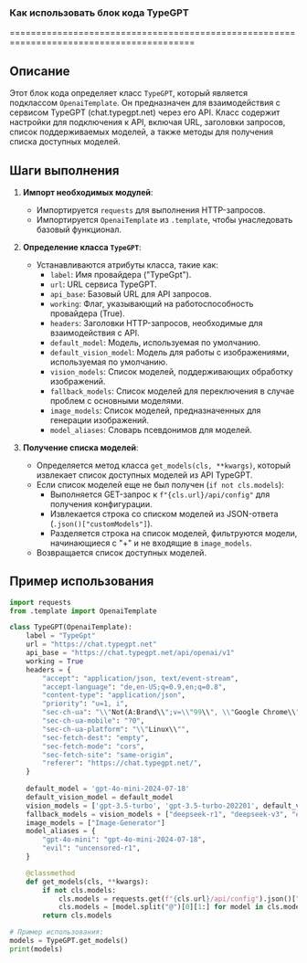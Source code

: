 ### **Как использовать блок кода TypeGPT**
=========================================================================================

Описание
-------------------------
Этот блок кода определяет класс `TypeGPT`, который является подклассом `OpenaiTemplate`. Он предназначен для взаимодействия с сервисом TypeGPT (chat.typegpt.net) через его API. Класс содержит настройки для подключения к API, включая URL, заголовки запросов, список поддерживаемых моделей, а также методы для получения списка доступных моделей.

Шаги выполнения
-------------------------
1. **Импорт необходимых модулей**:
   - Импортируется `requests` для выполнения HTTP-запросов.
   - Импортируется `OpenaiTemplate` из `.template`, чтобы унаследовать базовый функционал.

2. **Определение класса `TypeGPT`**:
   - Устанавливаются атрибуты класса, такие как:
     - `label`: Имя провайдера ("TypeGpt").
     - `url`: URL сервиса TypeGPT.
     - `api_base`: Базовый URL для API запросов.
     - `working`: Флаг, указывающий на работоспособность провайдера (True).
     - `headers`: Заголовки HTTP-запросов, необходимые для взаимодействия с API.
     - `default_model`: Модель, используемая по умолчанию.
     - `default_vision_model`: Модель для работы с изображениями, используемая по умолчанию.
     - `vision_models`: Список моделей, поддерживающих обработку изображений.
     - `fallback_models`: Список моделей для переключения в случае проблем с основными моделями.
     - `image_models`: Список моделей, предназначенных для генерации изображений.
     - `model_aliases`: Словарь псевдонимов для моделей.

3. **Получение списка моделей**:
   - Определяется метод класса `get_models(cls, **kwargs)`, который извлекает список доступных моделей из API TypeGPT.
   - Если список моделей еще не был получен (`if not cls.models`):
     - Выполняется GET-запрос к `f"{cls.url}/api/config"` для получения конфигурации.
     - Извлекается строка со списком моделей из JSON-ответа (`.json()["customModels"]`).
     - Разделяется строка на список моделей, фильтруются модели, начинающиеся с "+" и не входящие в `image_models`.
   - Возвращается список доступных моделей.

Пример использования
-------------------------

```python
import requests
from .template import OpenaiTemplate

class TypeGPT(OpenaiTemplate):
    label = "TypeGpt"
    url = "https://chat.typegpt.net"
    api_base = "https://chat.typegpt.net/api/openai/v1"
    working = True
    headers = {
        "accept": "application/json, text/event-stream",
        "accept-language": "de,en-US;q=0.9,en;q=0.8",
        "content-type": "application/json",
        "priority": "u=1, i",
        "sec-ch-ua": "\\"Not(A:Brand\\";v=\\"99\\", \\"Google Chrome\\";v=\\"133\\", \\"Chromium\\";v=\\"133\\"",
        "sec-ch-ua-mobile": "?0",
        "sec-ch-ua-platform": "\\"Linux\\"",
        "sec-fetch-dest": "empty",
        "sec-fetch-mode": "cors",
        "sec-fetch-site": "same-origin",
        "referer": "https://chat.typegpt.net/",
    }
    
    default_model = 'gpt-4o-mini-2024-07-18'
    default_vision_model = default_model
    vision_models = ['gpt-3.5-turbo', 'gpt-3.5-turbo-202201', default_vision_model, "o3-mini"]
    fallback_models = vision_models + ["deepseek-r1", "deepseek-v3", "evil"]
    image_models = ["Image-Generator"]
    model_aliases = {
        "gpt-4o-mini": "gpt-4o-mini-2024-07-18",
        "evil": "uncensored-r1",
    }

    @classmethod
    def get_models(cls, **kwargs):
        if not cls.models:
            cls.models = requests.get(f"{cls.url}/api/config").json()["customModels"].split(",")
            cls.models = [model.split("@")[0][1:] for model in cls.models if model.startswith("+") and model not in cls.image_models]
        return cls.models

# Пример использования:
models = TypeGPT.get_models()
print(models)
```